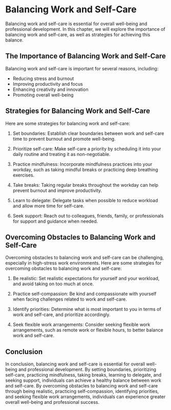 # Balancing Work and Self-Care

Balancing work and self-care is essential for overall well-being and professional development. In this chapter, we will explore the importance of balancing work and self-care, as well as strategies for achieving this balance.

The Importance of Balancing Work and Self-Care
----------------------------------------------

Balancing work and self-care is important for several reasons, including:

* Reducing stress and burnout
* Improving productivity and focus
* Enhancing creativity and innovation
* Promoting overall well-being

Strategies for Balancing Work and Self-Care
-------------------------------------------

Here are some strategies for balancing work and self-care:

1. Set boundaries: Establish clear boundaries between work and self-care time to prevent burnout and promote well-being.

2. Prioritize self-care: Make self-care a priority by scheduling it into your daily routine and treating it as non-negotiable.

3. Practice mindfulness: Incorporate mindfulness practices into your workday, such as taking mindful breaks or practicing deep breathing exercises.

4. Take breaks: Taking regular breaks throughout the workday can help prevent burnout and improve productivity.

5. Learn to delegate: Delegate tasks when possible to reduce workload and allow more time for self-care.

6. Seek support: Reach out to colleagues, friends, family, or professionals for support and guidance when needed.

Overcoming Obstacles to Balancing Work and Self-Care
----------------------------------------------------

Overcoming obstacles to balancing work and self-care can be challenging, especially in high-stress work environments. Here are some strategies for overcoming obstacles to balancing work and self-care:

1. Be realistic: Set realistic expectations for yourself and your workload, and avoid taking on too much at once.

2. Practice self-compassion: Be kind and compassionate with yourself when facing challenges related to work and self-care.

3. Identify priorities: Determine what is most important to you in terms of work and self-care, and prioritize accordingly.

4. Seek flexible work arrangements: Consider seeking flexible work arrangements, such as remote work or flexible hours, to better balance work and self-care.

Conclusion
----------

In conclusion, balancing work and self-care is essential for overall well-being and professional development. By setting boundaries, prioritizing self-care, practicing mindfulness, taking breaks, learning to delegate, and seeking support, individuals can achieve a healthy balance between work and self-care. By overcoming obstacles to balancing work and self-care through being realistic, practicing self-compassion, identifying priorities, and seeking flexible work arrangements, individuals can experience greater overall well-being and professional success.

